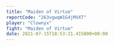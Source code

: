 ```yaml
---
title: "Maiden of Virtue"
reportCode: "263vgwqW1G4jMVXT"
player: "Clownyx"
fight: "Maiden of Virtue"
date: 2021-07-15T18:53:21.415000+00:00
---
```

